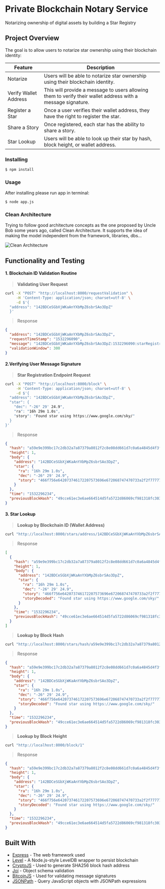# Private Blockchain Notary Service

Notarizing ownership of digital assets by building a Star Registry

## Project Overview
The goal is to allow users to notarize star ownership using their blockchain identity:

| Feature | Description |
| ------- | ----------- |
| Notarize | Users will be able to notarize star ownership using their blockchain identity. |
| Verify Wallet Address | This will provide a message to users allowing them to verify their wallet address with a message signature. |
| Register a Star |	Once a user verifies their wallet address, they have the right to register the star. |
| Share a Story | Once registered, each star has the ability to share a story. |
| Star Lookup | Users will be able to look up their star by hash, block height, or wallet address. |

### Installing
```bash
$ npm install
```
### Usage
After installing please run app in terminal:
```bash
$ node app.js
```
### Clean Architecture
Trying to follow good architecture concepts as the one proposed by Uncle Bob some years ago, called Clean Architecture. It supports the idea of making the model independent from the framework, libraries, dbs…

![Clean Architecture](https://i.imgur.com/OVZdVMr.png)

## Functionality and Testing

#### 1. Blockchain ID Validation Routine

>**Validating User Request**
```bash
curl -X "POST" "http://localhost:8000/requestValidation" \
     -H 'Content-Type: application/json; charset=utf-8' \
     -d $'{
  "address": "142BDCeSGbXjWKaAnYXbMpZ6sbrSAo3DpZ"
  }'
```
>Response
```JSON
{
  "address": "142BDCeSGbXjWKaAnYXbMpZ6sbrSAo3DpZ",
  "requestTimeStamp": "1532296090",
  "message": "142BDCeSGbXjWKaAnYXbMpZ6sbrSAo3DpZ:1532296090:starRegistry",
  "validationWindow": 300
}
```

#### 2.Verifying User Message Signature

>**Star Registration Endpoint Request**
```bash
curl -X "POST" "http://localhost:8000/block" \
     -H 'Content-Type: application/json; charset=utf-8' \
     -d $'{
  "address": "142BDCeSGbXjWKaAnYXbMpZ6sbrSAo3DpZ",
  "star": {
    "dec": "-26° 29' 24.9",
    "ra": "16h 29m 1.0s",
    "story": "Found star using https://www.google.com/sky/"
  }
}'
```
>Response
```JSON
{
  "hash": "a59e9e399bc17c2db32a7a87379a8012f2c8e08dd661d7c0a6a4845d4f3ffb9f",
  "height": 1,
  "body": {
    "address": "142BDCeSGbXjWKaAnYXbMpZ6sbrSAo3DpZ",
    "star": {
      "ra": "16h 29m 1.0s",
      "dec": "-26° 29' 24.9",
      "story": "466f756e642073746172207573696e672068747470733a2f2f7777772e676f6f676c652e636f6d2f736b792f"
    }
  },
  "time": "1532296234",
  "previousBlockHash": "49cce61ec3e6ae664514d5fa5722d86069cf981318fc303750ce66032d0acff3"
}
```

#### 3. Star Lookup

>**Lookup by Blockchain ID (Wallet Address)**
```bash
curl "http://localhost:8000/stars/address/142BDCeSGbXjWKaAnYXbMpZ6sbrSAo3DpZ"
```
>Response
```JSON
[
  {
    "hash": "a59e9e399bc17c2db32a7a87379a8012f2c8e08dd661d7c0a6a4845d4f3ffb9f",
    "height": 1,
    "body": {
      "address": "142BDCeSGbXjWKaAnYXbMpZ6sbrSAo3DpZ",
      "star": {
        "ra": "16h 29m 1.0s",
        "dec": "-26° 29' 24.9",
        "story": "466f756e642073746172207573696e672068747470733a2f2f7777772e676f6f676c652e636f6d2f736b792f",
        "storyDecoded": "Found star using https://www.google.com/sky/"
      }
    },
    "time": "1532296234",
    "previousBlockHash": "49cce61ec3e6ae664514d5fa5722d86069cf981318fc303750ce66032d0acff3"
  }
]
```
>**Lookup by Block Hash**
```bash
curl "http://localhost:8000/stars/hash/a59e9e399bc17c2db32a7a87379a8012f2c8e08dd661d7c0a6a4845d4f3ffb9f"
```
>Response
```JSON
{
  "hash": "a59e9e399bc17c2db32a7a87379a8012f2c8e08dd661d7c0a6a4845d4f3ffb9f",
  "height": 1,
  "body": {
    "address": "142BDCeSGbXjWKaAnYXbMpZ6sbrSAo3DpZ",
    "star": {
      "ra": "16h 29m 1.0s",
      "dec": "-26° 29' 24.9",
      "story": "466f756e642073746172207573696e672068747470733a2f2f7777772e676f6f676c652e636f6d2f736b792f",
      "storyDecoded": "Found star using https://www.google.com/sky/"
    }
  },
  "time": "1532296234",
  "previousBlockHash": "49cce61ec3e6ae664514d5fa5722d86069cf981318fc303750ce66032d0acff3"
}
```
>**Lookup by Block Height**
```bash
curl "http://localhost:8000/block/1"
```
>Response
```JSON
{
  "hash": "a59e9e399bc17c2db32a7a87379a8012f2c8e08dd661d7c0a6a4845d4f3ffb9f",
  "height": 1,
  "body": {
    "address": "142BDCeSGbXjWKaAnYXbMpZ6sbrSAo3DpZ",
    "star": {
      "ra": "16h 29m 1.0s",
      "dec": "-26° 29' 24.9",
      "story": "466f756e642073746172207573696e672068747470733a2f2f7777772e676f6f676c652e636f6d2f736b792f",
      "storyDecoded": "Found star using https://www.google.com/sky/"
    }
  },
  "time": "1532296234",
  "previousBlockHash": "49cce61ec3e6ae664514d5fa5722d86069cf981318fc303750ce66032d0acff3"
}
```


## Built With

* [Express](https://expressjs.com/) - The web framework used
* [Level](https://github.com/Level/level) - A Node.js-style LevelDB wrapper to persist blockchain
* [CryptoJS](https://www.npmjs.com/package/crypto-js) - Used to generate SHA256 block hash address
* [Joi](https://github.com/hapijs/joi) - Object schema validation
* [BitcoinJS](https://www.npmjs.com/package/bitcoinjs-lib) - Used for validating message signatures
* [JSONPath](https://www.npmjs.com/package/jsonpath) - Query JavaScript objects with JSONPath expressions